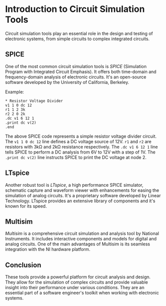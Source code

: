 # Introduction to Circuit Simulation Tools

Circuit simulation tools play an essential role in the design and testing of electronic systems, from simple circuits to complex integrated circuits.

## SPICE

One of the most common circuit simulation tools is *SPICE* (Simulation Program with Integrated Circuit Emphasis). It offers both time-domain and frequency-domain analysis of electronic circuits. It's an open-source software developed by the University of California, Berkeley.

Example:

```shell
* Resistor Voltage Divider
v1 1 0 dc 12
r1 1 2 3k
r2 2 0 2k
.dc v1 6 12 1
.print dc v(2)
.end
```

The above SPICE code represents a simple resistor voltage divider circuit. The `v1 1 0 dc 12` line defines a DC voltage source of 12V. `r1` and `r2` are resistors with 3kΩ and 2kΩ resistance respectively. The `.dc v1 6 12 1` line tells SPICE to perform a DC analysis from 6V to 12V with a step of 1V. The `.print dc v(2)` line instructs SPICE to print the DC voltage at node 2.

## LTspice

Another robust tool is *LTspice*, a high performance SPICE simulator, schematic capture and waveform viewer with enhancements for easing the simulation of analog circuits. It's a proprietary software developed by Linear Technology. LTspice provides an extensive library of components and it's known for its speed.

## Multisim

*Multisim* is a comprehensive circuit simulation and analysis tool by National Instruments. It includes interactive components and models for digital and analog circuits. One of the main advantages of Multisim is its seamless integration with the NI hardware platform.

## Conclusion

These tools provide a powerful platform for circuit analysis and design. They allow for the simulation of complex circuits and provide valuable insight into their performance under various conditions. They are an essential part of a software engineer's toolkit when working with electronic systems.